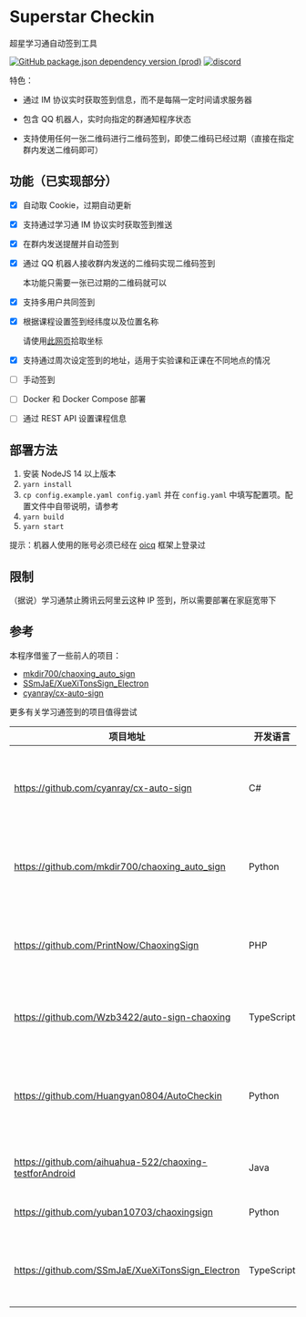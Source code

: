 # Superstar Checkin

超星学习通自动签到工具

[![GitHub package.json dependency version (prod)](https://img.shields.io/github/package-json/dependency-version/Clansty/Superstar-checkin/oicq/main)](https://github.com/takayama-lily/oicq)
[![discord](https://img.shields.io/static/v1?label=chat&message=discord&color=7289da&logo=discord)](https://discord.gg/WV8W25eH)

特色：

- 通过 IM 协议实时获取签到信息，而不是每隔一定时间请求服务器

- 包含 QQ 机器人，实时向指定的群通知程序状态

- 支持使用任何一张二维码进行二维码签到，即使二维码已经过期（直接在指定群内发送二维码即可）

## 功能（已实现部分）

- [x] 自动取 Cookie，过期自动更新

- [x] 支持通过学习通 IM 协议实时获取签到推送

- [x] 在群内发送提醒并自动签到

- [x] 通过 QQ 机器人接收群内发送的二维码实现二维码签到

  本功能只需要一张已过期的二维码就可以

- [x] 支持多用户共同签到

- [x] 根据课程设置签到经纬度以及位置名称

  请使用[此网页](https://api.map.baidu.com/lbsapi/getpoint/index.html)拾取坐标

- [x] 支持通过周次设定签到的地址，适用于实验课和正课在不同地点的情况

- [ ] 手动签到

- [ ] Docker 和 Docker Compose 部署

- [ ] 通过 REST API 设置课程信息

## 部署方法

1. 安装 NodeJS 14 以上版本
2. `yarn install`
3. `cp config.example.yaml config.yaml` 并在 `config.yaml` 中填写配置项。配置文件中自带说明，请参考
4. `yarn build`
5. `yarn start`

提示：机器人使用的账号必须已经在 [oicq](https://github.com/takayama-lily/oicq) 框架上登录过

## 限制

（据说）学习通禁止腾讯云阿里云这种 IP 签到，所以需要部署在家庭宽带下

## 参考

本程序借鉴了一些前人的项目：

- [mkdir700/chaoxing_auto_sign](https://github.com/mkdir700/chaoxing_auto_sign)
- [SSmJaE/XueXiTonsSign_Electron](https://github.com/SSmJaE/XueXiTonsSign_Electron)
- [cyanray/cx-auto-sign](https://github.com/cyanray/cx-auto-sign)

更多有关学习通签到的项目值得尝试

| 项目地址                                                | 开发语言   | 备注                                           |
| ------------------------------------------------------- | ---------- | ---------------------------------------------- |
| https://github.com/cyanray/cx-auto-sign                 | C#         | 超星学习通自动签到工具，通过IM协议监测签到活动。        |
| https://github.com/mkdir700/chaoxing_auto_sign          | Python     | 超星学习通自动签到脚本&多用户多任务&API       |
| https://github.com/PrintNow/ChaoxingSign                | PHP        | PHP版超星自动签到，支持多用户，二次开发便捷！|
| https://github.com/Wzb3422/auto-sign-chaoxing           | TypeScript | 超星学习通自动签到，梦中刷网课       |
| https://github.com/Huangyan0804/AutoCheckin             | Python     | 学习通自动签到，支持手势，二维码，位置，拍照等 |
| https://github.com/aihuahua-522/chaoxing-testforAndroid | Java       | 学习通（超星）自动签到               |
| https://github.com/yuban10703/chaoxingsign              | Python     | 超星学习通自动签到                   |
| https://github.com/SSmJaE/XueXiTonsSign_Electron        | TypeScript | 基于Electron，桌面端，GUI，签到队列            |
